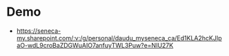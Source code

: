 # Demo
- https://seneca-my.sharepoint.com/:v:/g/personal/daudu_myseneca_ca/Ed1KLA2hcKJIpaO-wdL9croBaZDGWuAIO7anfuyTWL3Puw?e=NIU27K